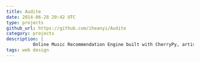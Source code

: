 ```yaml
---
title: Audite
date: 2014-06-28 20:42 UTC
type: projects
github_url: https://github.com/iheanyi/Audite
category: projects
description: |
          Online Music Recommendation Engine built with CherryPy, artist recommendations are provided through querying EchoNest's API and music streaming links are acquired through searching and parsing YouTube MP4 links from the respective video page.
tags: web design
---
```

